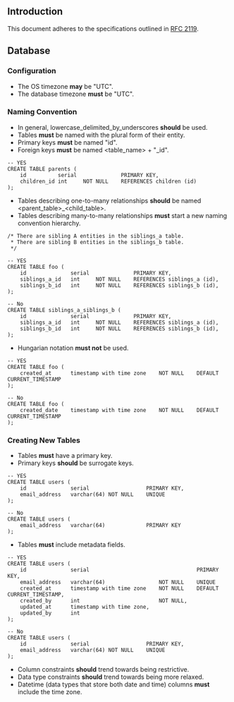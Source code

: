 Introduction
------------
This document adheres to the specifications outlined in [RFC 2119](https://www.ietf.org/rfc/rfc2119.txt).

Database
--------
### Configuration
- The OS timezone **may** be "UTC".
- The database timezone **must** be "UTC".

### Naming Convention
- In general, lowercase_delimited_by_underscores **should** be used.
- Tables **must** be named with the plural form of their entity.
- Primary keys **must** be named "id".
- Foreign keys **must** be named <table_name> + "_id".
```
-- YES
CREATE TABLE parents (
    id          serial              PRIMARY KEY,
    children_id int     NOT NULL    REFERENCES children (id)
);
```
- Tables describing one-to-many relationships **should** be named <parent_table>_<child_table>.
- Tables describing many-to-many relationships **must** start a new naming convention hierarchy.
```
/* There are sibling A entities in the siblings_a table.
 * There are sibling B entities in the siblings_b table.
 */

-- YES
CREATE TABLE foo (
    id              serial              PRIMARY KEY,
    siblings_a_id   int     NOT NULL    REFERENCES siblings_a (id),
    siblings_b_id   int     NOT NULL    REFERENCES siblings_b (id),
);

-- No
CREATE TABLE siblings_a_siblings_b (
    id              serial              PRIMARY KEY,
    siblings_a_id   int     NOT NULL    REFERENCES siblings_a (id),
    siblings_b_id   int     NOT NULL    REFERENCES siblings_b (id),
);
```
- Hungarian notation **must not** be used.
```
-- YES
CREATE TABLE foo (
    created_at      timestamp with time zone    NOT NULL    DEFAULT CURRENT_TIMESTAMP
);

-- No
CREATE TABLE foo (
    created_date    timestamp with time zone    NOT NULL    DEFAULT CURRENT_TIMESTAMP
);
```

### Creating New Tables
- Tables **must** have a primary key.
- Primary keys **should** be surrogate keys.
```
-- YES
CREATE TABLE users (
    id              serial                  PRIMARY KEY,
    email_address   varchar(64) NOT NULL    UNIQUE
);

-- No
CREATE TABLE users (
    email_address   varchar(64)             PRIMARY KEY
);
```
- Tables **must** include metadata fields.
```
-- YES
CREATE TABLE users (
    id              serial                                  PRIMARY KEY,
    email_address   varchar(64)                 NOT NULL    UNIQUE
    created_at      timestamp with time zone    NOT NULL    DEFAULT CURRENT_TIMESTAMP,
    created_by      int                         NOT NULL,
    updated_at      timestamp with time zone,
    updated_by      int
);

-- No
CREATE TABLE users (
    id              serial                  PRIMARY KEY,
    email_address   varchar(64) NOT NULL    UNIQUE
);
```
- Column constraints **should** trend towards being restrictive.
- Data type constraints **should** trend towards being more relaxed.
- Datetime (data types that store both date and time) columns **must** include the time zone.
